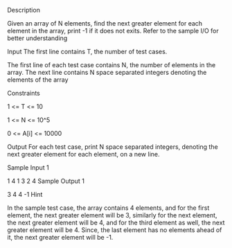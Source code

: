Description

Given an array of N elements, find the next greater element for each element in the array, print -1 if it does not exits. Refer to the sample I/O for better understanding


Input
The first line contains T, the number of test cases.

The first line of each test case contains N, the number of elements in the array. The next line contains N space separated integers denoting the elements of the array

Constraints

1 <= T <= 10

1 <= N <= 10^5

0 <= A[i] <= 10000


Output
For each test case, print N space separated integers, denoting the next greater element for each element,  on a new line.


Sample Input 1 

1
4
1 3 2 4
Sample Output 1

3 4 4 -1
Hint

In the sample test case, the array contains 4 elements, and for the first element, the next greater element will be 3, similarly for the next element, the next greater element will be 4, and for the third element as well, the next greater element will be 4. Since, the last element has no elements ahead of it, the next greater element will be -1.
